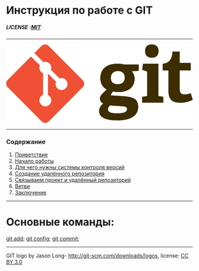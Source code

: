 # Инструкция по работе с GIT

##### LICENSE :[MIT](./license.md)

----

![](./assets/Git-logo.png)

---

### Содержание
1. [Приветствие](./Hello.md)
2. [Начало работы](./beggin.md)
3. [Для чего нужны системы контроля версий](./control_versions.md)
4. [Создание удалённого репозитория](./repository.md)
5. [Связываем проект и удалённый репозиторий](./connect.md)
6. [Ветви](./branch.md)
7. [Заключение](./end.md)
 

---

# Основные команды:

[git add](./command_add.md); [git config](./command_config.md); [git commit](./command_commit.md); 

---

GIT logo by Jason Long- http://git-scm.com/downloads/logos, license: [CC BY 3.0](https://creativecommons.org/licenses/by/3.0/)